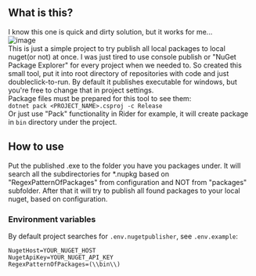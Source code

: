 ## What is this?
I know this one is quick and dirty solution, but it works for me...   
![image](https://user-images.githubusercontent.com/1378866/231454679-7cc44944-50f8-4c82-8186-414832e53603.png)   
This is just a simple project to try publish all local packages to local nuget(or not) at once. I was just tired to use console publish or "NuGet Package Explorer" for every project when we needed to. So created this small tool, put it into root directory of repositories with code and just doubleclick-to-run. By default it publishes executable for windows, but you're free to change that in project settings.   
Package files must be prepared for this tool to see them:   
```dotnet pack <PROJECT_NAME>.csproj -c Release```   
Or just use "Pack" functionality in Rider for example, it will create package in `bin` directory under the project.
## How to use
Put the published .exe to the folder you have you packages under. It will search all the subdirectories for *.nupkg based on "RegexPatternOfPackages" from configuration and NOT from "packages" subfolder. After that it will try to publish all found packages to your local nuget, based on configuration.
### Environment variables
By default project searches for `.env.nugetpublisher`, see `.env.example`:  
```
NugetHost=YOUR_NUGET_HOST   
NugetApiKey=YOUR_NUGET_API_KEY   
RegexPatternOfPackages=(\\bin\\)
```

